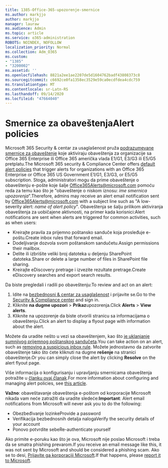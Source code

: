 ```yaml
---
title: 1385-Office-365-upozorenje-smernice
ms.author: markjjo
author: markjjo
manager: lauraw
ms.audience: Admin
ms.topic: article
ms.service: o365-administration
ROBOTS: NOINDEX, NOFOLLOW
localization_priority: Normal
ms.collection: Adm_O365
ms.custom:
- "1385"
- "3200002"
ms.assetid: ''
ms.openlocfilehash: 8821a2ee1ae2207de5d1604762badf43808373c8
ms.sourcegitcommit: c6692ce0fa1358ec3529e59ca0ecdfdea4cdc759
ms.translationtype: MT
ms.contentlocale: sr-Latn-RS
ms.lasthandoff: 09/14/2020
ms.locfileid: "47664040"
---
```

# <a name="alert-policies"></a><span data-ttu-id="29b97-102">Smernice za obaveštenja</span><span class="sxs-lookup"><span data-stu-id="29b97-102">Alert policies</span></span>

<span data-ttu-id="29b97-103">Microsoft 365 Security & centar za usaglašenost pruža [podrazumevane smernice za obaveštenje](https://docs.microsoft.com/microsoft-365/compliance/alert-policies#default-alert-policies) koje aktiviraju obaveštenja za organizacije sa Office 365 Enterprise ili Office 365 američka vlada E1/G1, E3/G3 ili E5/G5 pretplatu.</span><span class="sxs-lookup"><span data-stu-id="29b97-103">The Microsoft 365 security & Compliance Center offers [default alert policies](https://docs.microsoft.com/microsoft-365/compliance/alert-policies#default-alert-policies) that trigger alerts for organizations with an Office 365 Enterprise or Office 365 US Government E1/G1, E3/G3, or E5/G5 subscription.</span></span> <span data-ttu-id="29b97-104">Stoga, administratori mogu da prime obaveštenje o obaveštenju e-pošte koje šalje Office365Alerts@microsoft.com pomoću reda za temu kao što je "obaveštenje o niskom iznosu: *ime smernica upozorenja*".</span><span class="sxs-lookup"><span data-stu-id="29b97-104">Therefore, admins may receive an alert email notification sent by Office365Alerts@microsoft.com with a subject line such as "A low-severity alert: *name of alert policy*".</span></span> <span data-ttu-id="29b97-105">Obaveštenja se šalju prilikom aktiviranja obaveštenja za uobičajene aktivnosti, na primer kada korisnici:</span><span class="sxs-lookup"><span data-stu-id="29b97-105">Alert notifications are sent when alerts are triggered for common activities, such as when users:</span></span>

- <span data-ttu-id="29b97-106">Kreirajte pravila za prijemno poštansko sanduče koja prosleđuje e-poštu.</span><span class="sxs-lookup"><span data-stu-id="29b97-106">Create inbox rules that forward email.</span></span>
- <span data-ttu-id="29b97-107">Dodeljivanje dozvola svom poštanskom sandučetu.</span><span class="sxs-lookup"><span data-stu-id="29b97-107">Assign permissions their mailbox.</span></span>
- <span data-ttu-id="29b97-108">Delite ili izbrišite veliki broj datoteka u deljenju SharePoint datoteka.</span><span class="sxs-lookup"><span data-stu-id="29b97-108">Share or delete a large number of files in SharePoint file sharing.</span></span>
- <span data-ttu-id="29b97-109">Kreirajte eDiscovery pretrage i izvezite rezultate pretrage.</span><span class="sxs-lookup"><span data-stu-id="29b97-109">Create eDiscovery searches and export search results.</span></span>

<span data-ttu-id="29b97-110">Da biste pregledali i radili po obaveštenju:</span><span class="sxs-lookup"><span data-stu-id="29b97-110">To review and act on an alert:</span></span>

1. <span data-ttu-id="29b97-111">Idite na [bezbednosni & centar za usaglašenost](https://protection.office.com) i prijavite se.</span><span class="sxs-lookup"><span data-stu-id="29b97-111">Go to the [Security & Compliance center](https://protection.office.com) and sign in.</span></span>
2. <span data-ttu-id="29b97-112">Kliknite **na dugme upozori**  >  **Prikaz**upozorenja.</span><span class="sxs-lookup"><span data-stu-id="29b97-112">Click **Alerts** > **View alerts**.</span></span>
3. <span data-ttu-id="29b97-113">Kliknite na upozorenje da biste otvorili stranicu sa informacijama o obaveštenju.</span><span class="sxs-lookup"><span data-stu-id="29b97-113">Click an alert to display a flyout page with information about the alert.</span></span>

<span data-ttu-id="29b97-114">Možete da uradite nešto u vezi sa obaveštenjem, kao što [je uklanjanje sumnjivog prijemnog poštanskog sandučeta](https://docs.microsoft.com/microsoft-365/security/office-365-security/responding-to-a-compromised-email-account).</span><span class="sxs-lookup"><span data-stu-id="29b97-114">You can take action on an alert, such as [removing a suspicious inbox rule](https://docs.microsoft.com/microsoft-365/security/office-365-security/responding-to-a-compromised-email-account).</span></span> <span data-ttu-id="29b97-115">Možete jednostavno da zatvorite obaveštenje tako što ćete kliknuti na dugme **rešenje** na stranici obaveštenje.</span><span class="sxs-lookup"><span data-stu-id="29b97-115">Or you can simply close the alert by clicking **Resolve** on the alert flyout page.</span></span>

<span data-ttu-id="29b97-116">Više informacija o konfigurisanju i upravljanju smernicama obaveštenja potražite u  [članku ovaj članak](https://docs.microsoft.com/microsoft-365/compliance/alert-policies).</span><span class="sxs-lookup"><span data-stu-id="29b97-116">For more information about configuring and managing alert policies, see  [this article](https://docs.microsoft.com/microsoft-365/compliance/alert-policies).</span></span>

<span data-ttu-id="29b97-117">**Važno**: obaveštavanje obaveštenja e-poštom od korporacije Microsoft nikada vam neće zatražiti da uradite sledeće:</span><span class="sxs-lookup"><span data-stu-id="29b97-117">**Important**: Alert email notifications from Microsoft will never ask you to do the following:</span></span>

- <span data-ttu-id="29b97-118">Obezbeđivanje lozinke</span><span class="sxs-lookup"><span data-stu-id="29b97-118">Provide a password</span></span>
- <span data-ttu-id="29b97-119">Verifikacija bezbednosnih detalja naloga</span><span class="sxs-lookup"><span data-stu-id="29b97-119">Verify the security details of your account</span></span>
- <span data-ttu-id="29b97-120">Ponovo potvrdite sebe</span><span class="sxs-lookup"><span data-stu-id="29b97-120">Re-authenticate yourself</span></span>

<span data-ttu-id="29b97-121">Ako primite e-poruku kao što je ova, Microsoft nije poslao Microsoft i treba da se smatra phishing prevarom.</span><span class="sxs-lookup"><span data-stu-id="29b97-121">If you receive an email message like this, it was not sent by Microsoft and should be considered a phishing scam.</span></span> <span data-ttu-id="29b97-122">Ako se to desi, [Prijavite ga korporaciji Microsoft](https://docs.microsoft.com/microsoft-365/security/office-365-security/report-junk-email-and-phishing-scams-in-outlook-on-the-web-eop).</span><span class="sxs-lookup"><span data-stu-id="29b97-122">If that happens, please [report it to Microsoft](https://docs.microsoft.com/microsoft-365/security/office-365-security/report-junk-email-and-phishing-scams-in-outlook-on-the-web-eop).</span></span>